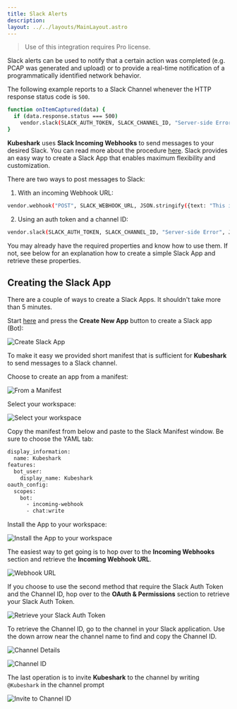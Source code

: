 ```yaml
---
title: Slack Alerts
description:  
layout: ../../layouts/MainLayout.astro
---
```

> Use of this integration requires Pro license.

Slack alerts can be used to notify that a certain action was completed (e.g. PCAP was generated and upload) or to provide a real-time notification of a programmatically identified network behavior.

The following example reports to a Slack Channel whenever the HTTP response status code is `500`.
```bash
function onItemCaptured(data) {
  if (data.response.status === 500)
    vendor.slack(SLACK_AUTH_TOKEN, SLACK_CHANNEL_ID, "Server-side Error", JSON.stringify(data), "#ff0000");
}
```
**Kubeshark** uses **Slack Incoming Webhooks** to send messages to your desired Slack. You can read more about the procedure [here](https://api.slack.com/messaging/webhooks).
Slack provides an easy way to create a Slack App that enables maximum flexibility and customization.

There are two ways to post messages to Slack:

1. With an incoming Webhook URL:

```bash
vendor.webhook("POST", SLACK_WEBHOOK_URL, JSON.stringify({text: "This is an Alert!"}));
```

2. Using an auth token and a channel ID:

```bash
vendor.slack(SLACK_AUTH_TOKEN, SLACK_CHANNEL_ID, "Server-side Error", JSON.stringify(data), "#ff0000");
```
You may already have the required properties and know how to use them. If not, see below for an explanation how to create a simple Slack App and retrieve these properties.

## Creating the Slack App
There are a couple of ways to create a Slack Apps. It shouldn't take more than 5 minutes.

Start [here](https://api.slack.com/apps) and press the **Create New App** button to create a Slack app (Bot):

![Create Slack App](/slack-create-app.png)

To make it easy we provided short manifest that is sufficient for **Kubeshark** to send messages to a Slack channel.

Choose to create an app from a manifest:

![From a Manifest](/slack-manifest.png)

Select your workspace:

![Select your workspace](/slack-workspace.png)

Copy the manifest from below and paste to the Slack Manifest window. Be sure to choose the YAML tab:

```bash
display_information:
  name: Kubeshark
features:
  bot_user:
    display_name: Kubeshark
oauth_config:
  scopes:
    bot:
      - incoming-webhook
      - chat:write
```

Install the App to your workspace:

![Install the App to your workspace](/slack-install-app.png)

The easiest way to get going is to hop over to the **Incoming Webhooks** section and retrieve the **Incoming Webhook URL**.

![Webhook URL](/slack-webhook.png)

If you choose to use the second method that require the Slack Auth Token and the Channel ID, hop over to the **OAuth & Permissions** section to retrieve your Slack Auth Token.

![Retrieve your Slack Auth Token](/slack-auth-token.png)

To retrieve the Channel ID, go to the channel in your Slack application. Use the down arrow near the channel name to find and copy the Channel ID.

![Channel Details](/slack-channel-details.png)

![Channel ID](/slack-channel-ID.png)

The last operation is to invite **Kubeshark** to the channel by writing `@Kubeshark` in the channel prompt

![Invite to Channel ID](/slack-invite-channel.png)
